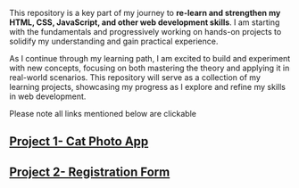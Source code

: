 This repository is a key part of my journey to <b>re-learn and strengthen my HTML, CSS, JavaScript, and other web development skills</b>. I am starting with the fundamentals and progressively working on hands-on projects to solidify my understanding and gain practical experience.

As I continue through my learning path, I am excited to build and experiment with new concepts, focusing on both mastering the theory and applying it in real-world scenarios. This repository will serve as a collection of my learning projects, showcasing my progress as I explore and refine my skills in web development.

<p>Please note all links mentioned below are clickable</p>
<h2><a href="https://ananya88.github.io/Learning_Projects/Cat_Photo_App/">Project 1- Cat Photo App</a></h2>
<h2><a href= "https://ananya88.github.io/Learning_Projects/Registration_Form/">Project 2- Registration Form</a></h2?>

